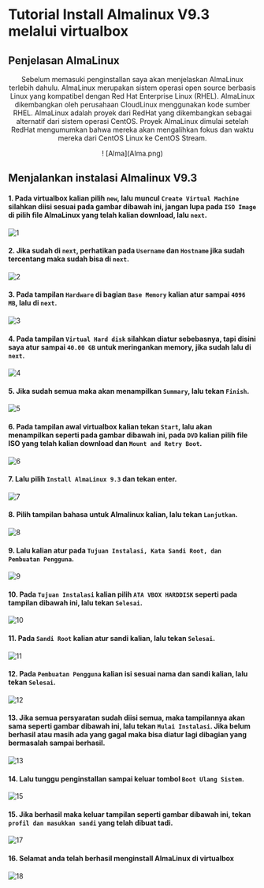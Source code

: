 # Tutorial Install Almalinux V9.3 melalui virtualbox

## Penjelasan AlmaLinux 
<p align="center" >Sebelum memasuki penginstallan saya akan menjelaskan AlmaLinux terlebih dahulu.
AlmaLinux merupakan sistem operasi open source berbasis Linux yang kompatibel dengan Red Hat Enterprise Linux (RHEL). AlmaLinux dikembangkan oleh perusahaan CloudLinux menggunakan kode sumber RHEL.
AlmaLinux adalah proyek dari RedHat yang dikembangkan sebagai alternatif dari sistem operasi CentOS. Proyek AlmaLinux dimulai setelah RedHat mengumumkan bahwa mereka akan mengalihkan fokus dan waktu mereka dari CentOS Linux ke CentOS Stream.</p>

<p align="center" style="margin-bottom: 0px !important;">!
[Alma](Alma.png)
</p>

## Menjalankan instalasi Almalinux V9.3

#### 1. Pada virtualbox kalian pilih `new`, lalu muncul `Create Virtual Machine` silahkan diisi sesuai pada gambar dibawah ini, jangan lupa pada `ISO Image` di pilih file AlmaLinux yang telah kalian download, lalu `next`.
![1](1.jpg)

#### 2. Jika sudah di `next`, perhatikan pada `Username` dan `Hostname` jika sudah tercentang maka sudah bisa di `next`.
![2](2.jpg)

#### 3. Pada tampilan `Hardware` di bagian `Base Memory` kalian atur sampai `4096 MB`, lalu di `next`.
![3](3.jpg)

#### 4. Pada tampilan `Virtual Hard disk` silahkan diatur sebebasnya, tapi disini saya atur sampai `40.00 GB` untuk meringankan memory, jika sudah lalu di `next`.
![4](4.jpg)

#### 5. Jika sudah semua maka akan menampilkan `Summary`, lalu tekan `Finish`.
![5](5.jpg)

#### 6. Pada tampilan awal virtualbox kalian tekan `Start`, lalu akan menampilkan seperti pada gambar dibawah ini, pada `DVD` kalian pilih file ISO yang telah kalian download dan `Mount and Retry Boot`.
![6](6.jpg)

#### 7. Lalu pilih `Install AlmaLinux 9.3` dan tekan enter.
![7](7.jpg)

#### 8. Pilih tampilan bahasa untuk Almalinux kalian, lalu tekan `Lanjutkan`.
![8](8.jpg)

#### 9. Lalu kalian atur pada `Tujuan Instalasi, Kata Sandi Root, dan Pembuatan Pengguna`.
![9](9.jpg)

#### 10. Pada `Tujuan Instalasi` kalian pilih `ATA VBOX HARDDISK` seperti pada tampilan dibawah ini, lalu tekan `Selesai`.
![10](10.jpg)

#### 11. Pada `Sandi Root` kalian atur sandi kalian, lalu tekan `Selesai`.
![11](11.jpg)

#### 12. Pada `Pembuatan Pengguna` kalian isi sesuai nama dan sandi kalian, lalu tekan `Selesai`.
![12](12.jpg)

#### 13. Jika semua persyaratan sudah diisi semua, maka tampilannya akan sama seperti gambar dibawah ini, lalu tekan `Mulai Instalasi`. Jika belum berhasil atau masih ada yang gagal maka bisa diatur lagi dibagian yang bermasalah sampai berhasil.
![13](13.jpg)

#### 14. Lalu tunggu penginstallan sampai keluar tombol `Boot Ulang Sistem`.
![15](15.jpg)

#### 15. Jika berhasil maka keluar tampilan seperti gambar dibawah ini, tekan `profil dan masukkan sandi` yang telah dibuat tadi.
![17](17.jpg)

#### 16. Selamat anda telah berhasil menginstall AlmaLinux di virtualbox
![18](18.jpg)
